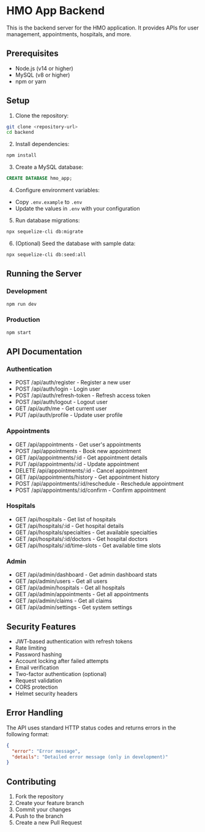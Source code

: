 # HMO App Backend

This is the backend server for the HMO application. It provides APIs for user management, appointments, hospitals, and more.

## Prerequisites

- Node.js (v14 or higher)
- MySQL (v8 or higher)
- npm or yarn

## Setup

1. Clone the repository:

```bash
git clone <repository-url>
cd backend
```

2. Install dependencies:

```bash
npm install
```

3. Create a MySQL database:

```sql
CREATE DATABASE hmo_app;
```

4. Configure environment variables:

- Copy `.env.example` to `.env`
- Update the values in `.env` with your configuration

5. Run database migrations:

```bash
npx sequelize-cli db:migrate
```

6. (Optional) Seed the database with sample data:

```bash
npx sequelize-cli db:seed:all
```

## Running the Server

### Development

```bash
npm run dev
```

### Production

```bash
npm start
```

## API Documentation

### Authentication

- POST /api/auth/register - Register a new user
- POST /api/auth/login - Login user
- POST /api/auth/refresh-token - Refresh access token
- POST /api/auth/logout - Logout user
- GET /api/auth/me - Get current user
- PUT /api/auth/profile - Update user profile

### Appointments

- GET /api/appointments - Get user's appointments
- POST /api/appointments - Book new appointment
- GET /api/appointments/:id - Get appointment details
- PUT /api/appointments/:id - Update appointment
- DELETE /api/appointments/:id - Cancel appointment
- GET /api/appointments/history - Get appointment history
- POST /api/appointments/:id/reschedule - Reschedule appointment
- POST /api/appointments/:id/confirm - Confirm appointment

### Hospitals

- GET /api/hospitals - Get list of hospitals
- GET /api/hospitals/:id - Get hospital details
- GET /api/hospitals/specialties - Get available specialties
- GET /api/hospitals/:id/doctors - Get hospital doctors
- GET /api/hospitals/:id/time-slots - Get available time slots

### Admin

- GET /api/admin/dashboard - Get admin dashboard stats
- GET /api/admin/users - Get all users
- GET /api/admin/hospitals - Get all hospitals
- GET /api/admin/appointments - Get all appointments
- GET /api/admin/claims - Get all claims
- GET /api/admin/settings - Get system settings

## Security Features

- JWT-based authentication with refresh tokens
- Rate limiting
- Password hashing
- Account locking after failed attempts
- Email verification
- Two-factor authentication (optional)
- Request validation
- CORS protection
- Helmet security headers

## Error Handling

The API uses standard HTTP status codes and returns errors in the following format:

```json
{
  "error": "Error message",
  "details": "Detailed error message (only in development)"
}
```

## Contributing

1. Fork the repository
2. Create your feature branch
3. Commit your changes
4. Push to the branch
5. Create a new Pull Request
